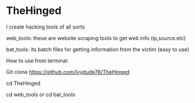 # TheHinged
I create hacking tools of all sorts

web_tools: these are website scraping tools to get web info (ip,source.etc)

bat_tools: its batch files for getting information from the victim (easy to use)



How to use from terminal:

  Git clone https://github.com/Ivydude76/TheHinged

  cd TheHinged

  cd web_tools or cd bat_tools

